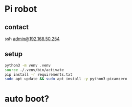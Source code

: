 # Pi robot

## contact
ssh admin@192.168.50.254

## setup
```sh
python3 -m venv .venv
source ./.venv/bin/activate
pip install -r requirements.txt
sudo apt update && sudo apt install -y python3-picamzero
```

# auto boot?
<!-- unclear start.sh -->
